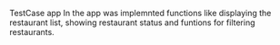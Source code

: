 TestCase app
In the app was implemnted functions like displaying the restaurant list, showing restaurant status and funtions for filtering restaurants.
